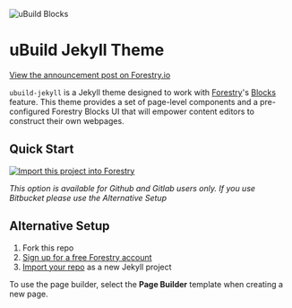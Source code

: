 ![uBuild Blocks](uploads/2018/06/21/theme.png)

# uBuild Jekyll Theme

[View the announcement post on Forestry.io](https://forestry.io/blog/ubuild-a-new-theme-for-static-sites-using-blocks/#/)

`ubuild-jekyll` is a Jekyll theme designed to work with [Forestry](https://forestry.io/)'s [Blocks](https://forestry.io/blog/blocks-give-your-editors-the-power-to-build-pages/) feature.  This theme provides a set of page-level components and a pre-configured Forestry Blocks UI that will empower content editors to construct their own webpages.

## Quick Start

[![Import this project into Forestry](https://assets.forestry.io/import-to-forestry.svg)](https://app.forestry.io/quick-start?repo=forestryio/ubuild-jekyll&provider=github&engine=jekyll)

*This option is available for Github and Gitlab users only. If you use Bitbucket please use the Alternative Setup*

## Alternative Setup

1. Fork this repo
2. [Sign up for a free Forestry account](https://app.forestry.io/signup)
3. [Import your repo](https://forestry.io/docs/quickstart/setup-site/#import-site-from-repo) as a new Jekyll project

To use the page builder, select the **Page Builder** template when creating a new page. 
